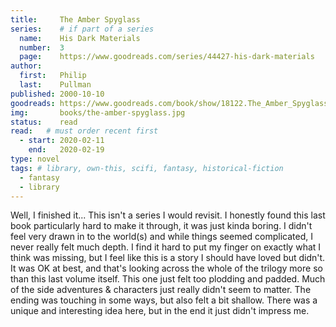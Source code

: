 ```yaml
---
title:     The Amber Spyglass
series:    # if part of a series
  name:    His Dark Materials 
  number:  3
  page:    https://www.goodreads.com/series/44427-his-dark-materials
author: 
  first:   Philip 
  last:    Pullman
published: 2000-10-10 
goodreads: https://www.goodreads.com/book/show/18122.The_Amber_Spyglass
img:       books/the-amber-spyglass.jpg
status:    read
read:   # must order recent first
  - start: 2020-02-11
    end:   2020-02-19
type: novel
tags: # library, own-this, scifi, fantasy, historical-fiction
  - fantasy
  - library
---
```


Well, I finished it...  This isn't a series I would revisit. I honestly found this last book particularly hard to make it through, it was just kinda boring. I didn't feel very drawn in to the world(s) and while things seemed complicated, I never really felt much depth. I find it hard to put my finger on exactly what I think was missing, but I feel like this is a story I should have loved but didn't. It was OK at best, and that's looking across the whole of the trilogy more so than this last volume itself. This one just felt too plodding and padded. Much of the side adventures & characters just really didn't seem to matter. The ending was touching in some ways, but also felt a bit shallow. There was a unique and interesting idea here, but in the end it just didn't impress me.
